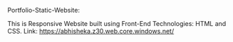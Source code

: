 Portfolio-Static-Website:


This is Responsive Website built using Front-End Technologies: HTML and CSS.
Link: https://abhisheka.z30.web.core.windows.net/
